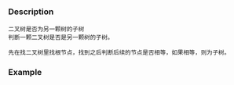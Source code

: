 ### Description
    二叉树是否为另一颗树的子树
    判断一颗二叉树是否是另一颗树的子树。

    先在找二叉树里找根节点，找到之后判断后续的节点是否相等，如果相等，则为子树。

### Example
